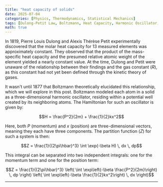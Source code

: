 ```yaml
---
title: "heat capacity of solids"
date: 2025-07-04
categories: [Physics, Thermodynamics, Statistical Mechanics]
tags: [Dulong-Petit Law, Boltzmann, Heat Capacity, Harmonic Oscillator, Partition Function]
math: true 
---
```


In 1819, Pierre Louis Dulong and Alexis Thérèse Petit experimentally discovered that the molar heat capacity for 13 measured elements was approximately constant. They observed that the product of the mass-specific heat capacity and the presumed relative atomic weight of the element yielded a nearly constant value. At the time, Dulong and Petit were unaware of the relationship between their findings and the gas constant ($R$), as this constant had not yet been defined through the kinetic theory of gases.

It wasn't until 1877 that Boltzmann theoretically elucidated this relationship, which we will explore in this post. Boltzmann modeled each atom in a solid as a three-dimensional harmonic oscillator, residing within a potential well created by its neighboring atoms. The Hamiltonian for such an oscillator is given by:

$$H = \frac{P^2}{2m} + \frac{1}{2}kx^2$$

Here, both $P$ (momentum) and $x$ (position) are three-dimensional vectors, meaning they each have three components. The partition function ($Z$) for such a system is then:

$$Z = \frac{1}{(2\pi\hbar)^3} \int \exp(-\beta H) \, dx \, dp$$

This integral can be separated into two independent integrals: one for the momentum term and one for the position term:

$$Z = \frac{1}{(2\pi\hbar)^3} \left( \int \exp\left(-\beta \frac{P^2}{2m}\right) \, dp \right) \left( \int \exp\left(-\beta \frac{1}{2}kx^2\right) \, dx \right)$$

---
